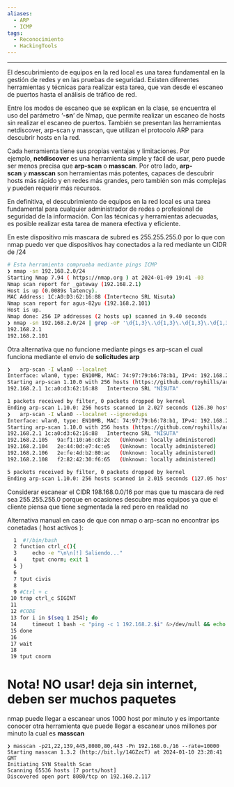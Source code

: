 ```yaml
---
aliases:
  - ARP
  - ICMP
tags:
  - Reconocimiento
  - HackingTools
---
```

---
El descubrimiento de equipos en la red local es una tarea fundamental en la gestión de redes y en las pruebas de seguridad. Existen diferentes herramientas y técnicas para realizar esta tarea, que van desde el escaneo de puertos hasta el análisis de tráfico de red.

Entre los modos de escaneo que se explican en la clase, se encuentra el uso del parámetro ‘**-sn**‘ de Nmap, que permite realizar un escaneo de hosts sin realizar el escaneo de puertos. También se presentan las herramientas netdiscover, arp-scan y masscan, que utilizan el protocolo ARP para descubrir hosts en la red.

Cada herramienta tiene sus propias ventajas y limitaciones. Por ejemplo, **netdiscover** es una herramienta simple y fácil de usar, pero puede ser menos precisa que **arp-scan** o **masscan**. Por otro lado, **arp-scan** y **masscan** son herramientas más potentes, capaces de descubrir hosts más rápido y en redes más grandes, pero también son más complejas y pueden requerir más recursos.

En definitiva, el descubrimiento de equipos en la red local es una tarea fundamental para cualquier administrador de redes o profesional de seguridad de la información. Con las técnicas y herramientas adecuadas, es posible realizar esta tarea de manera efectiva y eficiente.

En este dispositivo mis mascara de subred es 255.255.255.0 por lo que con nmap puedo ver que dispositivos hay conectados a la red mediante un CIDR de /24
```bash
# Esta herramienta comprueba mediante pings ICMP
❯ nmap -sn 192.168.2.0/24
Starting Nmap 7.94 ( https://nmap.org ) at 2024-01-09 19:41 -03
Nmap scan report for _gateway (192.168.2.1)
Host is up (0.0089s latency).
MAC Address: 1C:A0:D3:62:16:88 (Intertecno SRL Nisuta)
Nmap scan report for agus-82yu (192.168.2.101)
Host is up.
Nmap done: 256 IP addresses (2 hosts up) scanned in 9.40 seconds
❯ nmap -sn 192.168.2.0/24 | grep -oP '\d{1,3}\.\d{1,3}\.\d{1,3}\.\d{1,3}'
192.168.2.1
192.168.2.101
```

Otra alternativa que no funcione mediante pings es arp-scan el cual funciona mediante el envio de **solicitudes arp** 
```bash
❯   arp-scan -I wlan0 --localnet
Interface: wlan0, type: EN10MB, MAC: 74:97:79:b6:78:b1, IPv4: 192.168.2.101
Starting arp-scan 1.10.0 with 256 hosts (https://github.com/royhills/arp-scan)
192.168.2.1	1c:a0:d3:62:16:88	Intertecno SRL "NISUTA"

1 packets received by filter, 0 packets dropped by kernel
Ending arp-scan 1.10.0: 256 hosts scanned in 2.027 seconds (126.30 hosts/sec). 1 responded
❯   arp-scan -I wlan0 --localnet --ignoredups
Interface: wlan0, type: EN10MB, MAC: 74:97:79:b6:78:b1, IPv4: 192.168.2.101
Starting arp-scan 1.10.0 with 256 hosts (https://github.com/royhills/arp-scan)
192.168.2.1	1c:a0:d3:62:16:88	Intertecno SRL "NISUTA"
192.168.2.105	9a:f1:10:a6:c8:2c	(Unknown: locally administered)
192.168.2.104	2e:44:0d:e7:4c:e5	(Unknown: locally administered)
192.168.2.106	2e:fe:4d:b2:80:ac	(Unknown: locally administered)
192.168.2.108	f2:82:42:30:f6:65	(Unknown: locally administered)

5 packets received by filter, 0 packets dropped by kernel
Ending arp-scan 1.10.0: 256 hosts scanned in 2.015 seconds (127.05 hosts/sec). 5 responded
```

Considerar escanear el CIDR  198.168.0.0/16 por mas que tu mascara de red sea 255.255.255.0 porque en ocasiones descubre mas equipos ya que el cliente piensa que tiene segmentada la red pero en realidad no

Alternativa manual en caso de que con nmap o arp-scan no encontrar ips conetadas ( host activos ):
``` bash
  1  #!/bin/bash
  2 function ctrl_c(){
  3     echo -e "\n\n[!] Saliendo..."
  4     tput cnorm; exit 1
  5 }
  6 
  7 tput civis
  8 
  9 #Ctrl + c
 10 trap ctrl_c SIGINT
 11 
 12 #CODE
 13 for i in $(seq 1 254); do
 14     timeout 1 bash -c "ping -c 1 192.168.2.$i" &>/dev/null && echo "[+] Host 192.168.2.$i - ACTIVE" &
 15 done
 16 
 17 wait
 18 
 19 tput cnorm
```

# Nota! NO usar!  deja sin internet, deben ser muchos paquetes

nmap puede llegar a escanear unos 1000 host por minuto y es importante conocer otra herramienta que puede llegar a escanear unos millones por minuto la cual es **masscan** 
```shell 
❯ masscan -p21,22,139,445,8080,80,443 -Pn 192.168.0./16 --rate=10000
Starting masscan 1.3.2 (http://bit.ly/14GZzcT) at 2024-01-10 23:28:41 GMT
Initiating SYN Stealth Scan
Scanning 65536 hosts [7 ports/host]
Discovered open port 8080/tcp on 192.168.2.117
```